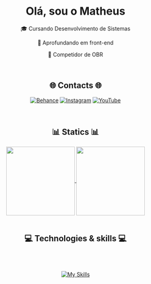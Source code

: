 <div align="center">
  <h1>Olá, sou o Matheus</h1>
  <p>🎓 Cursando Desenvolvimento de Sistemas</p>
  <p>🔭 Aprofundando em front-end</p>
  <p>🤖 Competidor de OBR</p>
</div>

<br>

<div align="center">
  <h2>🌐 Contacts 🌐</h2>
  
[![Behance](https://img.shields.io/badge/Behance-1769ff?logo=behance&logoColor=white)](https://behance.net/matheusgabriel61) [![Instagram](https://img.shields.io/badge/Instagram-%23E4405F.svg?logo=Instagram&logoColor=white)](https://instagram.com/mat.gss) [![YouTube](https://img.shields.io/badge/YouTube-%23FF0000.svg?logo=YouTube&logoColor=white)](https://youtube.com/@@Math_gss) 

</div>

<br>

<div align="center">
  <h2>📊 Statics 📊</h2>
  <a href="https://github.com/anuraghazra/github-readme-stats">
    <img height=180 align="center" src="https://github-readme-stats.vercel.app/api?username=Matheus-Gabriel07&theme=dark" />
  </a>
  <a href="https://github.com/anuraghazra/convoychat">
    <img height=180 align="center" src="https://github-readme-stats.vercel.app/api/top-langs?username=Matheus-Gabriel07&theme=dark&layout=compact&langs_count=8" />
  </a>
</div>

<br>
          
<div align="center">
  <h2>💻 Technologies & skills 💻</h2>
  <br><br>
          
[![My Skills](https://skillicons.dev/icons?i=html,css,scss,bootstrap,js,nodejs,cpp,java,git,github,vscode,arduino,md,figma,blender,pr&perline=8)](https://skillicons.dev)

</div>
